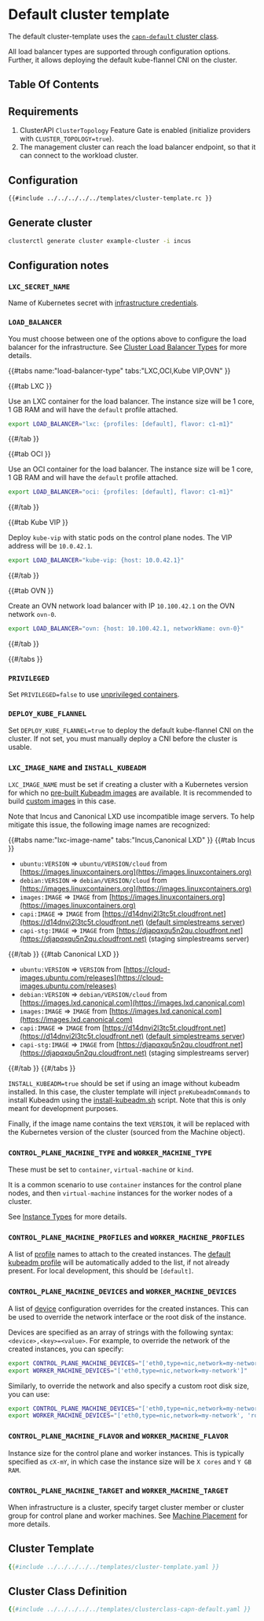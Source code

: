 # Default cluster template

The default cluster-template uses the [`capn-default` cluster class](#cluster-class).

All load balancer types are supported through configuration options. Further, it allows deploying the default kube-flannel CNI on the cluster.

## Table Of Contents

<!-- toc -->

## Requirements

1. ClusterAPI `ClusterTopology` Feature Gate is enabled (initialize providers with `CLUSTER_TOPOLOGY=true`).
2. The management cluster can reach the load balancer endpoint, so that it can connect to the workload cluster.

## Configuration

```bash
{{#include ../../../../../templates/cluster-template.rc }}
```

## Generate cluster

```bash
clusterctl generate cluster example-cluster -i incus
```

## Configuration notes

### `LXC_SECRET_NAME`

Name of Kubernetes secret with [infrastructure credentials](../identity-secret.md#identity-secret-format).

### `LOAD_BALANCER`

You must choose between one of the options above to configure the load balancer for the infrastructure. See [Cluster Load Balancer Types](../../explanation/load-balancer.md) for more details.

{{#tabs name:"load-balancer-type" tabs:"LXC,OCI,Kube VIP,OVN" }}

{{#tab LXC }}

Use an LXC container for the load balancer. The instance size will be 1 core, 1 GB RAM and will have the `default` profile attached.

```bash
export LOAD_BALANCER="lxc: {profiles: [default], flavor: c1-m1}"
```

{{#/tab }}

{{#tab OCI }}

Use an OCI container for the load balancer. The instance size will be 1 core, 1 GB RAM and will have the `default` profile attached.

```bash
export LOAD_BALANCER="oci: {profiles: [default], flavor: c1-m1}"
```

{{#/tab }}

{{#tab Kube VIP }}

Deploy `kube-vip` with static pods on the control plane nodes. The VIP address will be `10.0.42.1`.

```bash
export LOAD_BALANCER="kube-vip: {host: 10.0.42.1}"
```

{{#/tab }}

{{#tab OVN }}

Create an OVN network load balancer with IP `10.100.42.1` on the OVN network `ovn-0`.

```bash
export LOAD_BALANCER="ovn: {host: 10.100.42.1, networkName: ovn-0}"
```

{{#/tab }}

{{#/tabs }}

### `PRIVILEGED`

Set `PRIVILEGED=false` to use [unprivileged containers](../../explanation/unprivileged-containers.md).

### `DEPLOY_KUBE_FLANNEL`

Set `DEPLOY_KUBE_FLANNEL=true` to deploy the default kube-flannel CNI on the cluster. If not set, you must manually deploy a CNI before the cluster is usable.

### `LXC_IMAGE_NAME` and `INSTALL_KUBEADM`

`LXC_IMAGE_NAME` must be set if creating a cluster with a Kubernetes version for which no [pre-built Kubeadm images](../default-simplestreams-server.md#provided-images) are available. It is recommended to build [custom images](../../howto/images/kubeadm.md) in this case.

Note that Incus and Canonical LXD use incompatible image servers. To help mitigate this issue, the following image names are recognized:

{{#tabs name:"lxc-image-name" tabs:"Incus,Canonical LXD" }}
{{#tab Incus }}

- `ubuntu:VERSION` => `ubuntu/VERSION/cloud` from [https://images.linuxcontainers.org](https://images.linuxcontainers.org)
- `debian:VERSION` => `debian/VERSION/cloud` from [https://images.linuxcontainers.org](https://images.linuxcontainers.org)
- `images:IMAGE` => `IMAGE` from [https://images.linuxcontainers.org](https://images.linuxcontainers.org)
- `capi:IMAGE` => `IMAGE` from [https://d14dnvi2l3tc5t.cloudfront.net](https://d14dnvi2l3tc5t.cloudfront.net) ([default simplestreams server](../default-simplestreams-server.md))
- `capi-stg:IMAGE` => `IMAGE` from [https://djapqxqu5n2qu.cloudfront.net](https://djapqxqu5n2qu.cloudfront.net) (staging simplestreams server)

{{#/tab }}
{{#tab Canonical LXD }}

- `ubuntu:VERSION` => `VERSION` from [https://cloud-images.ubuntu.com/releases](https://cloud-images.ubuntu.com/releases)
- `debian:VERSION` => `debian/VERSION/cloud` from [https://images.lxd.canonical.com](https://images.lxd.canonical.com)
- `images:IMAGE` => `IMAGE` from [https://images.lxd.canonical.com](https://images.lxd.canonical.com)
- `capi:IMAGE` => `IMAGE` from [https://d14dnvi2l3tc5t.cloudfront.net](https://d14dnvi2l3tc5t.cloudfront.net) ([default simplestreams server](../default-simplestreams-server.md))
- `capi-stg:IMAGE` => `IMAGE` from [https://djapqxqu5n2qu.cloudfront.net](https://djapqxqu5n2qu.cloudfront.net) (staging simplestreams server)

{{#/tab }}
{{#/tabs }}

`INSTALL_KUBEADM=true` should be set if using an image without kubeadm installed. In this case, the cluster template will inject `preKubeadmCommands` to install Kubeadm using the [install-kubeadm.sh](../../static/v0.1/install-kubeadm.sh) script. Note that this is only meant for development purposes.

Finally, if the image name contains the text `VERSION`, it will be replaced with the Kubernetes version of the cluster (sourced from the Machine object).

### `CONTROL_PLANE_MACHINE_TYPE` and `WORKER_MACHINE_TYPE`

These must be set to `container`, `virtual-machine` or `kind`.

It is a common scenario to use `container` instances for the control plane nodes, and then `virtual-machine` instances for the worker nodes of a cluster.

See [Instance Types](../../explanation/instance-types.md) for more details.

### `CONTROL_PLANE_MACHINE_PROFILES` and `WORKER_MACHINE_PROFILES`

A list of [profile](https://linuxcontainers.org/incus/docs/main/profiles/) names to attach to the created instances. The [default kubeadm profile](../profile/kubeadm.md) will be automatically added to the list, if not already present. For local development, this should be `[default]`.

### `CONTROL_PLANE_MACHINE_DEVICES` and `WORKER_MACHINE_DEVICES`

A list of [device](https://linuxcontainers.org/incus/docs/main/reference/devices/) configuration overrides for the created instances. This can be used to override the network interface or the root disk of the instance.

Devices are specified as an array of strings with the following syntax: `<device>,<key>=<value>`. For example, to override the network of the created instances, you can specify:

```bash
export CONTROL_PLANE_MACHINE_DEVICES="['eth0,type=nic,network=my-network']"
export WORKER_MACHINE_DEVICES="['eth0,type=nic,network=my-network']"
```

Similarly, to override the network and also specify a custom root disk size, you can use:

```bash
export CONTROL_PLANE_MACHINE_DEVICES="['eth0,type=nic,network=my-network', 'root,type=disk,path=/,pool=local,size=50GB']"
export WORKER_MACHINE_DEVICES="['eth0,type=nic,network=my-network', 'root,type=disk,path=/,pool=local,size=50GB']"
```

### `CONTROL_PLANE_MACHINE_FLAVOR` and `WORKER_MACHINE_FLAVOR`

Instance size for the control plane and worker instances. This is typically specified as `cX-mY`, in which case the instance size will be `X cores` and `Y GB RAM`.

### `CONTROL_PLANE_MACHINE_TARGET` and `WORKER_MACHINE_TARGET`

When infrastructure is a cluster, specify target cluster member or cluster group for control plane and worker machines. See [Machine Placement](../../howto/machine-placement.md) for more details.

## Cluster Template

```yaml
{{#include ../../../../../templates/cluster-template.yaml }}
```

## Cluster Class Definition

```yaml
{{#include ../../../../../templates/clusterclass-capn-default.yaml }}
```
